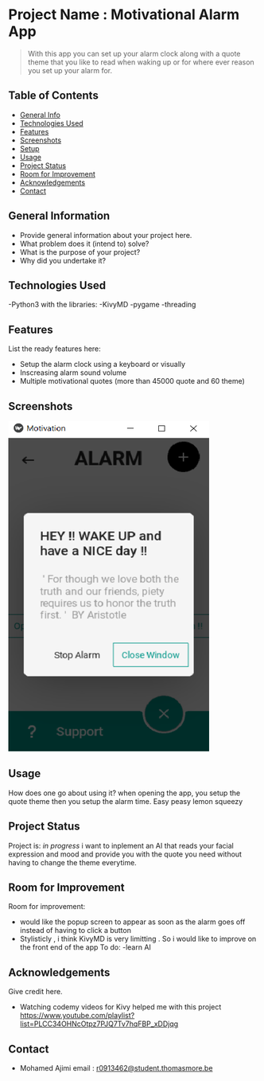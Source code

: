 # Project Name : Motivational Alarm App
> With this app you can set up your alarm clock along with a quote theme that you like to read when waking up or for where ever reason you set up your alarm for.

## Table of Contents
* [General Info](#general-information)
* [Technologies Used](#technologies-used)
* [Features](#features)
* [Screenshots](#screenshots)
* [Setup](#setup)
* [Usage](#usage)
* [Project Status](#project-status)
* [Room for Improvement](#room-for-improvement)
* [Acknowledgements](#acknowledgements)
* [Contact](#contact)
<!-- * [License](#license) -->
## General Information
- Provide general information about your project here.
- What problem does it (intend to) solve?
- What is the purpose of your project?
- Why did you undertake it?
<!-- You don't have to answer all the questions - just the ones relevant to your project. -->
## Technologies Used
-Python3 with the libraries:
       -KivyMD
       -pygame
       -threading
## Features
List the ready features here:
- Setup the alarm clock using a keyboard or visually
- Inscreasing alarm sound volume
- Multiple motivational quotes (more than 45000 quote and 60 theme)
## Screenshots
![Example screenshot](./img/moti.png)

## Usage
How does one go about using it?
when opening the app, you setup the quote theme then you setup the alarm time. Easy peasy lemon squeezy


## Project Status
Project is: _in progress_ i want to inplement an AI that reads your facial expression and mood and provide you with the quote you need without having to change the theme everytime.
## Room for Improvement

Room for improvement:
- would like the popup screen to appear as soon as the alarm goes off instead of having to click a button
- Stylisticly , i think KivyMD is very limitting . So i would like to improve on the front end of the app
To do:
-learn AI 
## Acknowledgements
Give credit here.
- Watching codemy videos for Kivy helped me with this project 
https://www.youtube.com/playlist?list=PLCC34OHNcOtpz7PJQ7Tv7hqFBP_xDDjqg


## Contact
- Mohamed Ajimi email : r0913462@student.thomasmore.be





